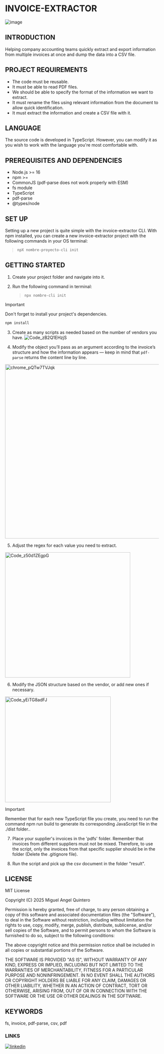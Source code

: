 # INVOICE-EXTRACTOR

![image](https://github.com/user-attachments/assets/3d76b3e5-2799-4116-b3dc-8d47e2dd9ef5)






## INTRODUCTION
Helping company accounting teams quickly extract and export information from multiple invoices at once and dump the data into a CSV file.


## PROJECT REQUIREMENTS
* The code must be reusable.
* It must be able to read PDF files.
* We should be able to specify the format of the information we want to extract.
* It must rename the files using relevant information from the document to allow quick identification.
* It must extract the information and create a CSV file with it.

## LANGUAGE
The source code is developed in TypeScript. However, you can modify it as you wish to work with the language you're most comfortable with.



## PREREQUISITES AND DEPENDENCIES
* Node.js >= 16
* npm >= 
* CommonJS (pdf-parse does not work properly with ESM)
* fs module
* TypeScript
* pdf-parse
* @types/node
  

## SET UP
Setting up a new project is quite simple with the invoice-extractor CLI. With npm installed, you can create a new invoice-extractor project with the following commands in your OS terminal:

>```bash
>npX nombre-proyecto-cli init
>





## GETTING STARTED

1. Create your project folder and navigate into it.

2. Run the following command in terminal:

   > `npx nombre-cli init`

>[!IMPORTANT]
>Don't forget to install your project's dependencies.
>```bash
>npm install
>```


3. Create as many scripts as needed based on the number of vendors you have.
![Code_zB2Q1EHzjS](https://github.com/user-attachments/assets/379ae38e-c65f-4fb3-803d-aa159a6468a5)

4. Modify the object you’ll pass as an argument according to the invoice’s structure and how the information appears — keep in mind that `pdf-parse` returns the content line by line.
<img width="570" alt="chrome_pQTw7TVJqk" src="https://github.com/user-attachments/assets/ad72192d-efb3-459a-bae0-855e0868f819" />




5. Adjust the regex for each value you need to extract.
<img width="410" alt="Code_z50d1ZEgpG" src="https://github.com/user-attachments/assets/ce1da208-47f8-414d-a097-ac2f3dc74442" />

6. Modify the JSON structure based on the vendor, or add new ones if necessary.
<img width="346" alt="Code_yEiTG8adFJ" src="https://github.com/user-attachments/assets/18768399-06e4-419f-bb03-595ab0b9ff59" />

>[!IMPORTANT]
>Remember that for each new TypeScript file you create, you need to run the command npm run build to generate its corresponding JavaScript file in the ./dist folder..


7. Place your supplier's invoices in the 'pdfs' folder. Remember that invoices from different suppliers must not be mixed. Therefore, to use the script, only the invoices from that specific supplier should be in the folder (Delete the .gitignore file).

8. Run the script and pick up the csv document in the folder "result".




## LICENSE
MIT License

Copyright (C) 2025 Miguel Angel Quintero

Permission is hereby granted, free of charge, to any person obtaining a copy of this software and associated documentation files (the "Software"), to deal in the Software without restriction, including without limitation the rights to use, copy, modify, merge, publish, distribute, sublicense, and/or sell copies of the Software, and to permit persons to whom the Software is furnished to do so, subject to the following conditions:

The above copyright notice and this permission notice shall be included in all copies or substantial portions of the Software.

THE SOFTWARE IS PROVIDED "AS IS", WITHOUT WARRANTY OF ANY KIND, EXPRESS OR IMPLIED, INCLUDING BUT NOT LIMITED TO THE WARRANTIES OF MERCHANTABILITY, FITNESS FOR A PARTICULAR PURPOSE AND NONINFRINGEMENT. IN NO EVENT SHALL THE AUTHORS OR COPYRIGHT HOLDERS BE LIABLE FOR ANY CLAIM, DAMAGES OR OTHER LIABILITY, WHETHER IN AN ACTION OF CONTRACT, TORT OR OTHERWISE, ARISING FROM, OUT OF OR IN CONNECTION WITH THE SOFTWARE OR THE USE OR OTHER DEALINGS IN THE SOFTWARE.

## KEYWORDS
fs, invoice, pdf-parse, csv, pdf

### LINKS
[![linkedin](https://img.shields.io/badge/linkedin-0A66C2?style=for-the-badge&logo=linkedin&logoColor=white)](https://www.linkedin.com/in/quinteroo/)
